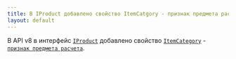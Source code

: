 ```yaml
---
title: В IProduct добавлено свойство ItemCatgory - признак предмета расчета.
layout: default
---
```


В API v8 в интерфейс [`IProduct`](https://iiko.github.io/front.api.sdk/v8/html/T_Resto_Front_Api_Data_Assortment_IProduct.htm) добавлено свойство [`ItemCategory`](https://iiko.github.io/front.api.sdk/v8/html/P_Resto_Front_Api_Data_Assortment_IProduct_ItemCategory.htm) - [`признак предмета расчета`](https://ru.iiko.help/articles/#!iikooffice-8-5/topic-244).
